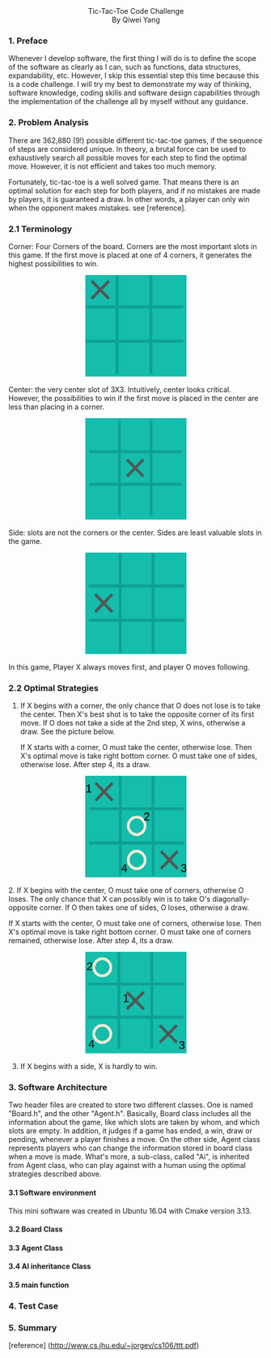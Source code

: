 
<div align="center">
    Tic-Tac-Toe Code Challenge  
</div>
<div align="center">
    By Qiwei Yang
</div>
  

### 1. Preface

Whenever I develop software, the first thing I will do is to define the
scope of the software as clearly as I can, such as functions, data
structures, expandability, etc. However, I skip this essential step this
time because this is a code challenge. I will try my best to demonstrate
my way of thinking, software knowledge, coding skills and software
design capabilities through the implementation of the challenge all by
myself without any guidance.

### 2. Problem Analysis

There are 362,880 (9!) possible different tic-tac-toe games, if the
sequence of steps are considered unique. In theory, a brutal force can
be used to exhaustively search all possible moves for each step to find
the optimal move. However, it is not efficient and takes too much
memory.

Fortunately, tic-tac-toe is a well solved game. That means there is an
optimal solution for each step for both players, and if no mistakes are
made by players, it is guaranteed a draw. In other words, a player can
only win when the opponent makes mistakes. see [reference].

### 2.1 Terminology

Corner: Four Corners of the board. Corners are the most important slots
in this game. If the first move is placed at one of 4 corners, it
generates the highest possibilities to win.

<p align="center">
  <img width="200" height="200" src="corner.png">
</p>

Center: the very center slot of 3X3. Intuitively, center looks critical.
However, the possibilities to win if the first move is placed in the
center are less than placing in a corner. 

<p align="center">
  <img width="200" height="200" src="center.png">
</p>


Side: slots are not the corners or the center. Sides are least valuable
slots in the game. 

<p align="center">
  <img width="200" height="200" src="side.png">
</p>

In this game, Player X always moves first, and player O moves following. 

### 2.2 Optimal Strategies

1. If X begins with a corner, the only chance that O does not lose is to
   take the center. Then X's best shot is to take the opposite corner of
   its first move. If O does not take a side at the 2nd step, X wins,
   otherwise a draw. See the picture below. 
   
   If X starts with a corner, O must take the center, otherwise lose.
   Then X's optimal move is take right bottom corner. O must take one of
   sides, otherwise lose. After step 4, its a draw. 
<p align="center">
<img width="200" height="200" src="opt1.png">
</p>
2. If X begins with the center, O must take one of corners, otherwise O
   loses. The only chance that X can possibly win is to take O's
   diagonally-opposite corner. If O then takes one of sides, O loses,
   otherwise a draw.
   
   If X starts with the center, O must take one of corners, otherwise
   lose. Then X's optimal move is take right bottom corner. O must take
   one of corners remained, otherwise lose. After step 4, its a draw.
<p align="center">
<img width="200" height="200" src="opt2.png">
</p>
   
3. If X begins with a side, X is hardly to win. 


### 3. Software Architecture

Two header files are created to store two different classes. One is
named "Board.h", and the other "Agent.h". Basically, Board class
includes all the information about the game, like which slots are taken
by whom, and which slots are empty. In addition, it judges if a game has
ended, a win, draw or pending, whenever a player finishes a move. On the
other side, Agent class represents players who can change the
information stored in board class when a move is made. What's more, a
sub-class, called "Ai", is inherited from Agent class, who can play
against with a human using the optimal strategies described above.

#### 3.1 Software environment

This mini software was created in Ubuntu 16.04 with Cmake version 3.13. 

#### 3.2 Board Class

#### 3.3 Agent Class

#### 3.4 AI inheritance Class

#### 3.5 main function

### 4. Test Case

### 5. Summary
[reference] (http://www.cs.jhu.edu/~jorgev/cs106/ttt.pdf)
